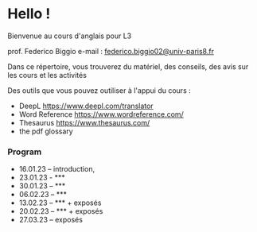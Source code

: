 # Hello !

Bienvenue au cours d'anglais pour L3

prof. Federico Biggio e-mail : federico.biggio02@univ-paris8.fr

Dans ce répertoire, vous trouverez du matériel, des conseils, des avis sur les cours et les activités

Des outils que vous pouvez outiliser à l'appui du cours :
* DeepL https://www.deepl.com/translator
* Word Reference https://www.wordreference.com/
* Thesaurus https://www.thesaurus.com/
* the pdf glossary

### Program

* 16.01.23 – introduction, 
* 23.01.23 - ***
* 30.01.23 – ***
* 06.02.23 – ***
* 13.02.23 – *** + exposés 
* 20.02.23 – *** + exposés
* 27.03.23 – exposés
